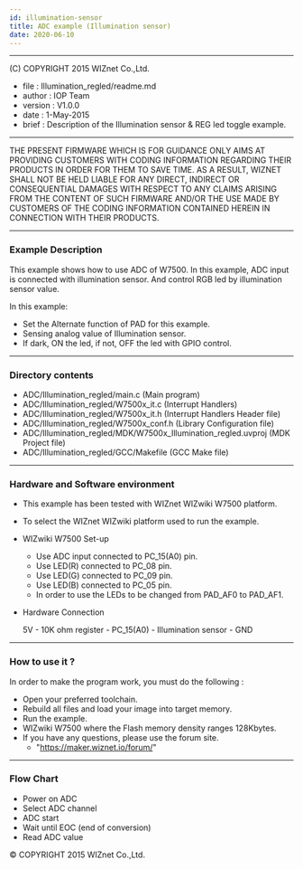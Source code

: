 ```yaml
---
id: illumination-sensor
title: ADC example (Illumination sensor)
date: 2020-06-10
--- 
```


******************************************************************************
(C) COPYRIGHT 2015 WIZnet Co.,Ltd.

  * file    : Illumination_regled/readme.md
  * author  : IOP Team
  * version : V1.0.0
  * date    : 1-May-2015
  * brief   : Description of the Illumination sensor & REG led toggle example.
******************************************************************************
THE PRESENT FIRMWARE WHICH IS FOR GUIDANCE ONLY AIMS AT PROVIDING CUSTOMERS WITH CODING INFORMATION REGARDING THEIR PRODUCTS IN ORDER FOR THEM TO SAVE TIME. AS A RESULT, WIZNET SHALL NOT BE HELD LIABLE FOR ANY DIRECT, INDIRECT OR CONSEQUENTIAL DAMAGES WITH RESPECT TO ANY CLAIMS ARISING FROM THE CONTENT OF SUCH FIRMWARE AND/OR THE USE MADE BY CUSTOMERS OF THE CODING INFORMATION CONTAINED HEREIN IN CONNECTION WITH THEIR PRODUCTS.
******************************************************************************

### Example Description

This example shows how to use ADC of W7500.
In this example, ADC input is connected with illumination sensor. And control RGB led by illumination sensor value.

In this example:
  - Set the Alternate function of PAD for this example.
  - Sensing analog value of Illumination sensor.
  - If dark, ON the led, if not, OFF the led with GPIO control.
______________________________________________________________________________

### Directory contents

  - ADC/Illumination_regled/main.c                                (Main program)
  - ADC/Illumination_regled/W7500x_it.c                           (Interrupt Handlers)
  - ADC/Illumination_regled/W7500x_it.h                           (Interrupt Handlers Header file)
  - ADC/Illumination_regled/W7500x_conf.h                         (Library Configuration file)
  - ADC/Illumination_regled/MDK/W7500x_Illumination_regled.uvproj     (MDK Project file)
  - ADC/Illumination_regled/GCC/Makefile                          (GCC Make file)
______________________________________________________________________________

### Hardware and Software environment 

  - This example has been tested with WIZnet WIZwiki W7500 platform.
  - To select the WIZnet WIZwiki platform used to run the example.

  - WIZwiki W7500 Set-up
    - Use ADC input connected to PC_15(A0) pin.
    - Use LED(R) connected to PC_08 pin.
    - Use LED(G) connected to PC_09 pin.
    - Use LED(B) connected to PC_05 pin.
    - In order to use the LEDs to be changed from PAD_AF0 to PAD_AF1.  
    
  - Hardware Connection
  
     5V - 10K ohm register - PC_15(A0) - Illumination sensor - GND
______________________________________________________________________________

### How to use it ? 

In order to make the program work, you must do the following :

 - Open your preferred toolchain.
 - Rebuild all files and load your image into target memory.
 - Run the example.
 - WIZwiki W7500 where the Flash memory density ranges 128Kbytes.
 - If you have any questions, please use the forum site.
   - "https://maker.wiznet.io/forum/"
______________________________________________________________________________
### Flow Chart 

 - Power on ADC
 - Select ADC channel
 - ADC start
 - Wait until EOC (end of conversion)
 - Read ADC value

&copy; COPYRIGHT 2015 WIZnet Co.,Ltd.
